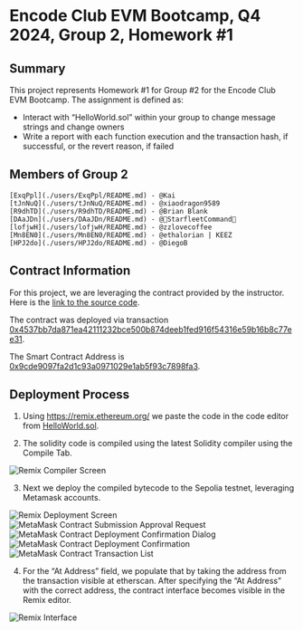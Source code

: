 # Encode Club EVM Bootcamp, Q4 2024, Group 2, Homework #1

## Summary
This project represents Homework #1 for Group #2 for the Encode Club EVM Bootcamp.  The assignment is defined as:
* Interact with “HelloWorld.sol” within your group to change message strings and change owners
* Write a report with each function execution and the transaction hash, if successful, or the revert reason, if failed

## Members of Group 2

    [ExqPpl](./users/ExqPpl/README.md) - @Kai
    [tJnNuQ](./users/tJnNuQ/README.md) - @xiaodragon9589
    [R9dhTD](./users/R9dhTD/README.md) - @Brian Blank
    [DAaJDn](./users/DAaJDn/README.md) - @💫StarfleetCommand💫
    [lofjwH](./users/lofjwH/README.md) - @zzlovecoffee
    [Mn8EN0](./users/Mn8EN0/README.md) - @ethalorian | KEEZ
    [HPJ2do](./users/HPJ2do/README.md) - @DiegoB

## Contract Information

For this project, we are leveraging the contract provided by the instructor.  Here is the [link to the source code](./scripts/HelloWorld.sol).

The contract was deployed via transaction [0x4537bb7da871ea42111232bce500b874deeb1fed916f54316e59b16b8c77ee31](https://sepolia.etherscan.io/tx/0x4537bb7da871ea42111232bce500b874deeb1fed916f54316e59b16b8c77ee31).

The Smart Contract Address is [0x9cde9097fa2d1c93a0971029e1ab5f93c7898fa3](https://sepolia.etherscan.io/address/0x9cde9097fa2d1c93a0971029e1ab5f93c7898fa3).

## Deployment Process

1. Using https://remix.ethereum.org/ we paste the code in the code editor from [HelloWorld.sol](./scripts/HelloWorld.sol).

2. The solidity code is compiled using the latest Solidity compiler using the Compile Tab.

![Remix Compiler Screen][01RemixCompilerScreen]

3. Next we deploy the compiled bytecode to the Sepolia testnet, leveraging Metamask accounts.

![Remix Deployment Screen][01RemixDeploymentScreen]
![MetaMask Contract Submission Approval Request][01MetaMaskContractSubmissionApprovalRequest]
![MetaMask Contract Deployment Confirmation Dialog][01MetaMaskContractDeploymentConfirmationDialog]
![MetaMask Contract Deployment Confirmation][01MetaMaskContractDeploymentConfirmation]
![MetaMask Contract Transaction List][01MetaMaskContractTransactionList]

4. For the “At Address” field, we populate that by taking the address from the transaction visible at etherscan.  After specifying the “At Address” with the correct address, the contract interface becomes visible in the Remix editor.

![Remix Interface][01RemixInterface]


[01MetaMaskContractDeploymentConfirmation]: ./img/01MetaMaskContractDeploymentConfirmation.png "MetaMask Contract Deployment Confirmation"
[01MetaMaskContractDeploymentConfirmationDialog]: ./img/01MetaMaskContractDeploymentConfirmationDialog.png "MetaMask Contract Deployment Confirmation Dialog"
[01MetaMaskContractSubmissionApprovalRequest]: ./img/01MetaMaskContractSubmissionApprovalRequest.png "MetaMask Contract Submission Approval Request"
[01MetaMaskContractTransactionList]: ./img/01MetaMaskContractTransactionList.png "MetaMask Contract Transaction List"
[01RemixCompilerScreen]: ./img/01RemixCompilerScreen.png "Remix Compiler Screen"
[01RemixDeploymentScreen]: ./img/01RemixDeploymentScreen.png "Remix Deployment Screen"
[01RemixInterface]: ./img/01RemixInterface.png "Remix Interface"

